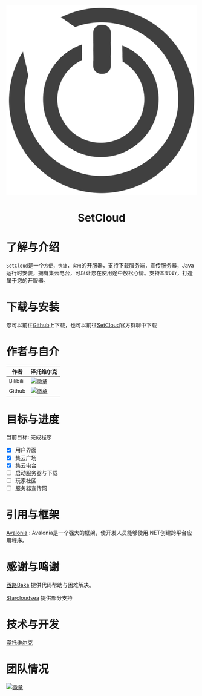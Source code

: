 <div align="Center">


![LOGO](LOGO.png)  
# SetCloud

</div>

# 了解与介绍
`SetCloud`是一个`方便`，`快捷`，`实用`的开服器，支持下载服务端，宣传服务器，Java运行时安装，拥有集云电台，可以让您在使用途中放松心情。支持`高度DIY`，打造属于您的开服器。

# 下载与安装
您可以前往[Github](https://github.com/SentientWaste/SetCloud_MinecraftServer/releases)上下载，也可以前往[SetCloud](https://qm.qq.com/cgi-bin/qm/qr?k=fncBp57OyANWohInmiQfAwG_D-U1Fsg-&jump_from=webapi&authKey=8JrARk2hMx86Ybr4QHn0aBaWHKOV65Nh52Y6rr9MDpUPQSdHDdKMuJXzCvRFLR65)官方群聊中下载

# 作者与自介
<div align="Left">
  
| 作者 | 泽托维尔克 |
| ---------- | -----------|
| Bilibili | <a href="https://space.bilibili.com/1403109864"><img src="https://img.shields.io/badge/泽托维尔克%E7%9A%84-Bilibili-brightgreen" alt="徽章"></a> |
| Github | <a href="https://github.com/SentientWaste"><img src="https://img.shields.io/badge/泽托维尔克%E7%9A%84-Github-brightgreen" alt="徽章"></a> |

</div>



# 目标与进度

当前目标: 完成程序

- [x] 用户界面
- [x] 集云广场
- [x] 集云电台
- [ ] 启动服务器与下载
- [ ] 玩家社区
- [ ] 服务器宣传网

# 引用与框架
[Avalonia](https://docs.avaloniaui.net/zh-Hans/docs/next/welcome) : Avalonia是一个强大的框架，使开发人员能够使用.NET创建跨平台应用程序。

# 感谢与鸣谢
[西路Baka](https://space.bilibili.com/1098028524/)
提供代码帮助与困难解决。

[Starcloudsea](https://space.bilibili.com/2123349162/)
提供部分支持

# 技术与开发
[泽托维尔克](https://space.bilibili.com/1403109864)

# 团队情况
<a href="https://qm.qq.com/cgi-bin/qm/qr?k=3glCB1ODOtbm83YQWnut6EbKaEjxbySE&jump_from=webapi&authKey=V6TVJdLHvnDCI7yMYmxXcHY8o3yVMeST/HDDCr79t+qflbGqNAbtXK9Rsl2okPTA"><img src="https://img.shields.io/badge/团队%E7%9A%84-招人中-brightgreen" alt="徽章"></a>
